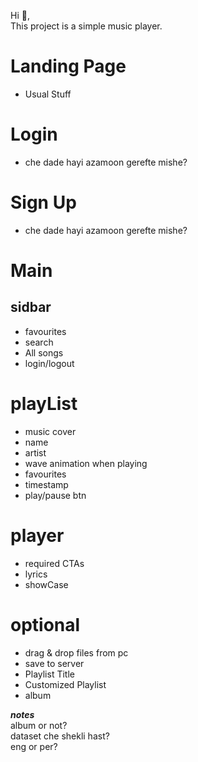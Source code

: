 Hi 👋,<br>
This project is a simple music player.

# Landing Page
  - Usual Stuff 
# Login
  - che dade hayi azamoon gerefte mishe?
# Sign Up
  - che dade hayi azamoon gerefte mishe?

# Main
## sidbar
  - favourites
  - search
  - All songs
  - login/logout

# playList
  - music cover
  - name
  - artist
  - wave animation when playing
  - favourites
  - timestamp
  - play/pause btn

# player
  - required CTAs
  - lyrics
  - showCase

# optional
  - drag & drop files from pc
  - save to server
  - Playlist Title
  - Customized Playlist
  - album

**_notes_**<br>
album or not?<br>
dataset che shekli hast?<br>
eng or per?
